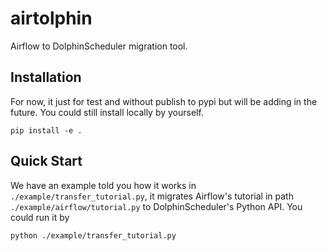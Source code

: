 # airtolphin

Airflow to DolphinScheduler migration tool.

## Installation

For now, it just for test and without publish to pypi but will be adding in the future.
You could still install locally by yourself.

```shell
pip install -e .
```

## Quick Start

We have an example told you how it works in `./example/transfer_tutorial.py`, it migrates
Airflow's tutorial in path `./example/airflow/tutorial.py` to DolphinScheduler's Python
API. You could run it by

```shell
python ./example/transfer_tutorial.py
```
